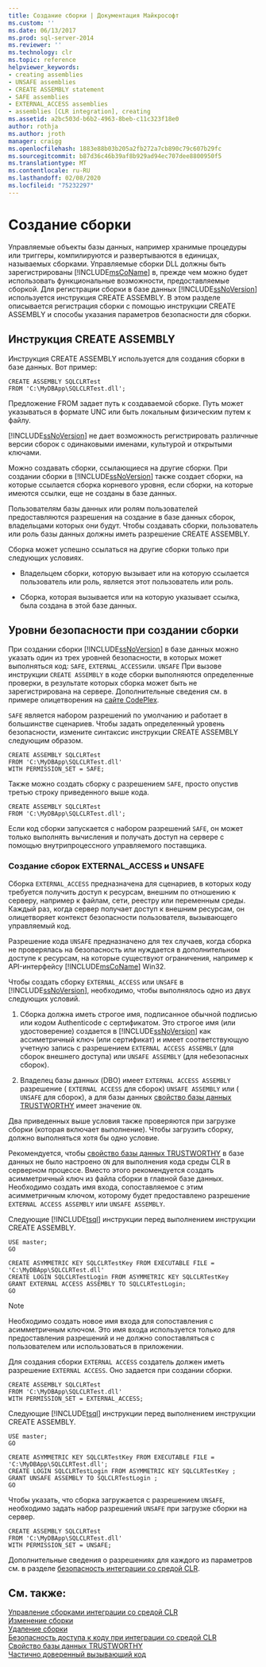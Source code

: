 ```yaml
---
title: Создание сборки | Документация Майкрософт
ms.custom: ''
ms.date: 06/13/2017
ms.prod: sql-server-2014
ms.reviewer: ''
ms.technology: clr
ms.topic: reference
helpviewer_keywords:
- creating assemblies
- UNSAFE assemblies
- CREATE ASSEMBLY statement
- SAFE assemblies
- EXTERNAL_ACCESS assemblies
- assemblies [CLR integration], creating
ms.assetid: a2bc503d-b6b2-4963-8beb-c11c323f18e0
author: rothja
ms.author: jroth
manager: craigg
ms.openlocfilehash: 1883e88b03b205a2fb272a7cb890c79c607b29fc
ms.sourcegitcommit: b87d36c46b39af8b929ad94ec707dee8800950f5
ms.translationtype: MT
ms.contentlocale: ru-RU
ms.lasthandoff: 02/08/2020
ms.locfileid: "75232297"
---
```

# <a name="creating-an-assembly"></a>Создание сборки
  Управляемые объекты базы данных, например хранимые процедуры или триггеры, компилируются и развертываются в единицах, называемых сборками. Управляемые сборки DLL должны быть зарегистрированы [!INCLUDE[msCoName](../../../includes/ssnoversion-md.md)] в, прежде чем можно будет использовать функциональные возможности, предоставляемые сборкой. Для регистрации сборки в базе данных [!INCLUDE[ssNoVersion](../../../includes/ssnoversion-md.md)] используется инструкция CREATE ASSEMBLY. В этом разделе описывается регистрация сборки с помощью инструкции CREATE ASSEMBLY и способы указания параметров безопасности для сборки.  
  
## <a name="the-create-assembly-statement"></a>Инструкция CREATE ASSEMBLY  
 Инструкция CREATE ASSEMBLY используется для создания сборки в базе данных. Вот пример:   
  
```  
CREATE ASSEMBLY SQLCLRTest  
FROM 'C:\MyDBApp\SQLCLRTest.dll';  
```  
  
 Предложение FROM задает путь к создаваемой сборке. Путь может указываться в формате UNC или быть локальным физическим путем к файлу.  
  
 
  [!INCLUDE[ssNoVersion](../../../includes/ssnoversion-md.md)] не дает возможность регистрировать различные версии сборок с одинаковыми именами, культурой и открытыми ключами.  
  
 Можно создавать сборки, ссылающиеся на другие сборки. При создании сборки в [!INCLUDE[ssNoVersion](../../../includes/ssnoversion-md.md)] также создает сборки, на которые ссылается сборка корневого уровня, если сборки, на которые имеются ссылки, еще не созданы в базе данных.  
  
 Пользователям базы данных или ролям пользователей предоставляются разрешения на создание в базе данных сборок, владельцами которых они будут. Чтобы создавать сборки, пользователь или роль базы данных должны иметь разрешение CREATE ASSEMBLY.  
  
 Сборка может успешно ссылаться на другие сборки только при следующих условиях.  
  
-   Владельцем сборки, которую вызывает или на которую ссылается пользователь или роль, является этот пользователь или роль.  
  
-   Сборка, которая вызывается или на которую указывает ссылка, была создана в этой базе данных.  
  
## <a name="specifying-security-when-creating-assemblies"></a>Уровни безопасности при создании сборки  
 При создании сборки [!INCLUDE[ssNoVersion](../../../includes/ssnoversion-md.md)] в базе данных можно указать один из трех уровней безопасности, в которых может выполняться код: `SAFE`, `EXTERNAL_ACCESS`или. `UNSAFE` При вызове инструкции `CREATE ASSEMBLY` в коде сборки выполняются определенные проверки, в результате которых сборка может быть не зарегистрирована на сервере. Дополнительные сведения см. в примере олицетворения на [сайте CodePlex](https://msftengprodsamples.codeplex.com/).  
  
 
  `SAFE` является набором разрешений по умолчанию и работает в большинстве сценариев. Чтобы задать определенный уровень безопасности, измените синтаксис инструкции CREATE ASSEMBLY следующим образом.  
  
```  
CREATE ASSEMBLY SQLCLRTest  
FROM 'C:\MyDBApp\SQLCLRTest.dll'  
WITH PERMISSION_SET = SAFE;  
```  
  
 Также можно создать сборку с разрешением `SAFE`, просто опустив третью строку приведенного выше кода.  
  
```  
CREATE ASSEMBLY SQLCLRTest  
FROM 'C:\MyDBApp\SQLCLRTest.dll';  
```  
  
 Если код сборки запускается с набором разрешений `SAFE`, он может только выполнять вычисления и получать доступ на сервере с помощью внутрипроцессного управляемого поставщика.  
  
### <a name="creating-external_access-and-unsafe-assemblies"></a>Создание сборок EXTERNAL_ACCESS и UNSAFE  
 Сборка `EXTERNAL_ACCESS` предназначена для сценариев, в которых коду требуется получить доступ к ресурсам, внешним по отношению к серверу, например к файлам, сети, реестру или переменным среды. Каждый раз, когда сервер получает доступ к внешним ресурсам, он олицетворяет контекст безопасности пользователя, вызывающего управляемый код.  
  
 Разрешение кода `UNSAFE` предназначено для тех случаев, когда сборка не проверялась на безопасность или нуждается в дополнительном доступе к ресурсам, на которые существуют ограничения, например к API-интерфейсу [!INCLUDE[msCoName](../../../includes/msconame-md.md)] Win32.  
  
 Чтобы создать сборку `EXTERNAL_ACCESS` или `UNSAFE` в [!INCLUDE[ssNoVersion](../../../includes/ssnoversion-md.md)], необходимо, чтобы выполнялось одно из двух следующих условий.  
  
1.  Сборка должна иметь строгое имя, подписанное обычной подписью или кодом Authenticode с сертификатом. Это строгое имя (или удостоверение) создается в [!INCLUDE[ssNoVersion](../../../includes/ssnoversion-md.md)] как ассиметричный ключ (или сертификат) и имеет соответствующую учетную запись с разрешением `EXTERNAL ACCESS ASSEMBLY` (для сборок внешнего доступа) или `UNSAFE ASSEMBLY` (для небезопасных сборок).  
  
2.  Владелец базы данных (DBO) имеет `EXTERNAL ACCESS ASSEMBLY` разрешение ( `EXTERNAL ACCESS` для сборок) `UNSAFE ASSEMBLY` или ( `UNSAFE` для сборок), а для базы данных [свойство базы данных TRUSTWORTHY](../../security/trustworthy-database-property.md) имеет значение `ON`.  
  
 Два приведенных выше условия также проверяются при загрузке сборки (которая включает выполнение). Чтобы загрузить сборку, должно выполняться хотя бы одно условие.  
  
 Рекомендуется, чтобы [свойство базы данных TRUSTWORTHY](../../security/trustworthy-database-property.md) в базе данных не было настроено `ON` для выполнения кода среды CLR в серверном процессе. Вместо этого рекомендуется создать асимметричный ключ из файла сборки в главной базе данных. Необходимо создать имя входа, сопоставляемое с этим асимметричным ключом, которому будет предоставлено разрешение `EXTERNAL ACCESS ASSEMBLY` или `UNSAFE ASSEMBLY`.  
  
 Следующие [!INCLUDE[tsql](../../../includes/tsql-md.md)] инструкции перед выполнением инструкции CREATE ASSEMBLY.  
  
```  
USE master;   
GO    
  
CREATE ASYMMETRIC KEY SQLCLRTestKey FROM EXECUTABLE FILE = 'C:\MyDBApp\SQLCLRTest.dll'     
CREATE LOGIN SQLCLRTestLogin FROM ASYMMETRIC KEY SQLCLRTestKey     
GRANT EXTERNAL ACCESS ASSEMBLY TO SQLCLRTestLogin;   
GO   
```  
  
> [!NOTE]  
>  Необходимо создать новое имя входа для сопоставления с асимметричным ключом. Это имя входа используется только для предоставления разрешений и не должно сопоставляться с пользователем или использоваться в приложении.  
  
 Для создания сборки `EXTERNAL ACCESS` создатель должен иметь разрешение `EXTERNAL ACCESS`. Оно задается при создании сборки.  
  
```  
CREATE ASSEMBLY SQLCLRTest  
FROM 'C:\MyDBApp\SQLCLRTest.dll'  
WITH PERMISSION_SET = EXTERNAL_ACCESS;  
```  
  
 Следующие [!INCLUDE[tsql](../../../includes/tsql-md.md)] инструкции перед выполнением инструкции CREATE ASSEMBLY.  
  
```  
USE master;   
GO    
  
CREATE ASYMMETRIC KEY SQLCLRTestKey FROM EXECUTABLE FILE = 'C:\MyDBApp\SQLCLRTest.dll';     
CREATE LOGIN SQLCLRTestLogin FROM ASYMMETRIC KEY SQLCLRTestKey ;    
GRANT UNSAFE ASSEMBLY TO SQLCLRTestLogin ;  
GO  
```  
  
 Чтобы указать, что сборка загружается с разрешением `UNSAFE`, необходимо задать набор разрешений `UNSAFE` при загрузке сборки на сервер.  
  
```  
CREATE ASSEMBLY SQLCLRTest  
FROM 'C:\MyDBApp\SQLCLRTest.dll'  
WITH PERMISSION_SET = UNSAFE;  
```  
  
 Дополнительные сведения о разрешениях для каждого из параметров см. в разделе [безопасность интеграции со средой CLR](../security/clr-integration-security.md).  
  
## <a name="see-also"></a>См. также:  
 [Управление сборками интеграции со средой CLR](managing-clr-integration-assemblies.md)   
 [Изменение сборки](altering-an-assembly.md)   
 [Удаление сборки](dropping-an-assembly.md)   
 [Безопасность доступа к коду при интеграции со средой CLR](../security/clr-integration-code-access-security.md)   
 [Свойство базы данных TRUSTWORTHY](../../security/trustworthy-database-property.md)   
 [Частично доверенный вызывающий код](../../../database-engine/dev-guide/allowing-partially-trusted-callers.md)  
  
